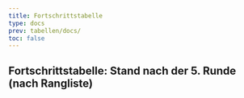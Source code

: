 ```yaml
---
title: Fortschrittstabelle
type: docs
prev: tabellen/docs/
toc: false
---
```


## Fortschrittstabelle: Stand nach der 5. Runde (nach Rangliste)
